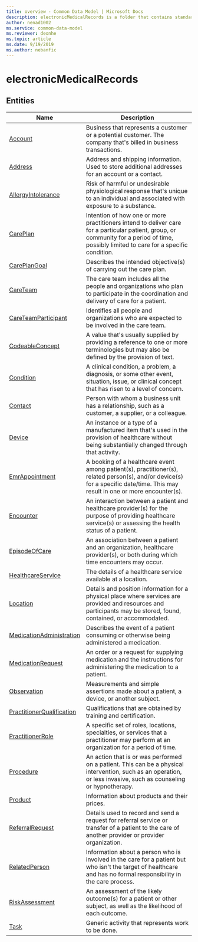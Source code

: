 ```yaml
---
title: overview - Common Data Model | Microsoft Docs
description: electronicMedicalRecords is a folder that contains standard entities related to the Common Data Model.
author: nenad1002
ms.service: common-data-model
ms.reviewer: deonhe
ms.topic: article
ms.date: 9/19/2019
ms.author: nebanfic
---
```


# electronicMedicalRecords


## Entities

|Name|Description|
|---|---|
|[Account](Account.md)|Business that represents a customer or a potential customer. The company that's billed in business transactions.  |
|[Address](Address.md)|Address and shipping information. Used to store additional addresses for an account or a contact.  |
|[AllergyIntolerance](AllergyIntolerance.md)|Risk of harmful or undesirable physiological response that's unique to an individual and associated with exposure to a substance.  |
|[CarePlan](CarePlan.md)|Intention of how one or more practitioners intend to deliver care for a particular patient, group, or community for a period of time, possibly limited to care for a specific condition.  |
|[CarePlanGoal](CarePlanGoal.md)|Describes the intended objective(s) of carrying out the care plan.  |
|[CareTeam](CareTeam.md)|The care team includes all the people and organizations who plan to participate in the coordination and delivery of care for a patient.  |
|[CareTeamParticipant](CareTeamParticipant.md)|Identifies all people and organizations who are expected to be involved in the care team.  |
|[CodeableConcept](CodeableConcept.md)|A value that's usually supplied by providing a reference to one or more terminologies but may also be defined by the provision of text.  |
|[Condition](Condition.md)|A clinical condition, a problem, a diagnosis, or some other event, situation, issue, or clinical concept that has risen to a level of concern.  |
|[Contact](Contact.md)|Person with whom a business unit has a relationship, such as a customer, a supplier, or a colleague.  |
|[Device](Device.md)|An instance or a type of a manufactured item that's used in the provision of healthcare without being substantially changed through that activity.  |
|[EmrAppointment](EmrAppointment.md)|A booking of a healthcare event among patient(s), practitioner(s), related person(s), and/or device(s) for a specific date/time. This may result in one or more encounter(s).  |
|[Encounter](Encounter.md)|An interaction between a patient and healthcare provider(s) for the purpose of providing healthcare service(s) or assessing the health status of a patient.  |
|[EpisodeOfCare](EpisodeOfCare.md)|An association between a patient and an organization, healthcare provider(s), or both during which time encounters may occur.  |
|[HealthcareService](HealthcareService.md)|The details of a healthcare service available at a location.  |
|[Location](Location.md)|Details and position information for a physical place where services are provided and resources and participants may be stored, found, contained, or accommodated.  |
|[MedicationAdministration](MedicationAdministration.md)|Describes the event of a patient consuming or otherwise being administered a medication.  |
|[MedicationRequest](MedicationRequest.md)|An order or a request for supplying medication and the instructions for administering the medication to a patient.  |
|[Observation](Observation.md)|Measurements and simple assertions made about a patient, a device, or another subject.  |
|[PractitionerQualification](PractitionerQualification.md)|Qualifications that are obtained by training and certification.  |
|[PractitionerRole](PractitionerRole.md)|A specific set of roles, locations, specialties, or services that a practitioner may perform at an organization for a period of time.  |
|[Procedure](Procedure.md)|An action that is or was performed on a patient. This can be a physical intervention, such as an operation, or less invasive, such as counseling or hypnotherapy.  |
|[Product](Product.md)|Information about products and their prices.  |
|[ReferralRequest](ReferralRequest.md)|Details used to record and send a request for referral service or transfer of a patient to the care of another provider or provider organization.  |
|[RelatedPerson](RelatedPerson.md)|Information about a person who is involved in the care for a patient but who isn't the target of healthcare and has no formal responsibility in the care process.  |
|[RiskAssessment](RiskAssessment.md)|An assessment of the likely outcome(s) for a patient or other subject, as well as the likelihood of each outcome.  |
|[Task](Task.md)|Generic activity that represents work to be done.  |
